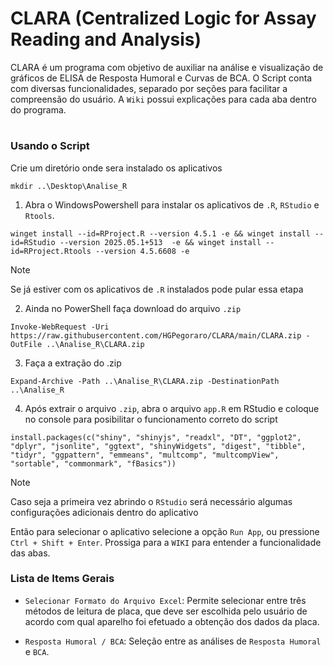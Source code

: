 # CLARA (Centralized Logic for Assay Reading and Analysis)
CLARA é um programa com objetivo de auxiliar na análise e visualização de gráficos de ELISA de Resposta Humoral e Curvas de BCA. O Script conta com diversas funcionalidades, separado por seções para facilitar a compreensão do usuário. A `Wiki` possui explicações para cada aba dentro do programa.
#
### Usando o Script

Crie um diretório onde sera instalado os aplicativos
```
mkdir ..\Desktop\Analise_R
```

1. Abra o WindowsPowershell para instalar os aplicativos de `.R`, `RStudio` e `Rtools`.
```
winget install --id=RProject.R --version 4.5.1 -e && winget install --id=RStudio --version 2025.05.1+513  -e && winget install --id=RProject.Rtools --version 4.5.6608 -e
```

>[!NOTE]
>Se já estiver com os aplicativos de `.R` instalados pode pular essa etapa

2. Ainda no PowerShell faça download do arquivo `.zip`
```
Invoke-WebRequest -Uri https://raw.githubusercontent.com/HGPegoraro/CLARA/main/CLARA.zip -OutFile ..\Analise_R\CLARA.zip
```

3. Faça a extração do .zip
```
Expand-Archive -Path ..\Analise_R\CLARA.zip -DestinationPath ..\Analise_R
```

4. Após extrair o arquivo `.zip`, abra o arquivo `app.R` em RStudio e coloque no console para posibilitar o funcionamento correto do script
```
install.packages(c("shiny", "shinyjs", "readxl", "DT", "ggplot2", "dplyr", "jsonlite", "ggtext", "shinyWidgets", "digest", "tibble", "tidyr", "ggpattern", "emmeans", "multcomp", "multcompView", "sortable", "commonmark", "fBasics")) 
```
>[!NOTE]
>Caso seja a primeira vez abrindo o `RStudio` será necessário algumas configurações adicionais dentro do aplicativo

Então para selecionar o aplicativo selecione a opção `Run App`, ou pressione `Ctrl + Shift + Enter`. Prossiga para a `WIKI` para entender a funcionalidade das abas.
### Lista de Items Gerais

- `Selecionar Formato do Arquivo Excel`: Permite selecionar entre três métodos de leitura de placa, que deve ser escolhida pelo usuário de acordo com qual aparelho foi efetuado a obtenção dos dados da placa.

- `Resposta Humoral / BCA`: Seleção entre as análises de `Resposta Humoral` e `BCA`.
